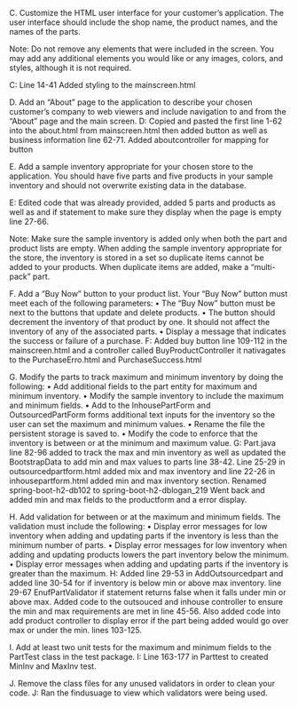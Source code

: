 C.  Customize the HTML user interface for your customer’s application. The user interface should include the shop name, the product names, and the names of the parts.


Note: Do not remove any elements that were included in the screen. You may add any additional elements you would like or any images, colors, and styles, although it is not required.

C: Line 14-41 Added styling to the mainscreen.html 


D.  Add an “About” page to the application to describe your chosen customer’s company to web viewers and include navigation to and from the “About” page and the main screen.
D: Copied and pasted the first line 1-62 into the about.html from mainscreen.html then added button as well as business information line 62-71. Added aboutcontroller for mapping for button 

E.  Add a sample inventory appropriate for your chosen store to the application. You should have five parts and five products in your sample inventory and should not overwrite existing data in the database.

E: Edited code that was already provided, added 5 parts and products as well as and if statement to make sure they display when the page is empty line 27-66.


Note: Make sure the sample inventory is added only when both the part and product lists are empty. When adding the sample inventory appropriate for the store, the inventory is stored in a set so duplicate items cannot be added to your products. When duplicate items are added, make a “multi-pack” part.


F.  Add a “Buy Now” button to your product list. Your “Buy Now” button must meet each of the following parameters:
•  The “Buy Now” button must be next to the buttons that update and delete products.
•  The button should decrement the inventory of that product by one. It should not affect the inventory of any of the associated parts.
•  Display a message that indicates the success or failure of a purchase.
F: Added buy button line 109-112 in the mainscreen.html and a controller called BuyProductController it nativagates to the PurchaseErro.html and PurchaseSuccess.html


G.  Modify the parts to track maximum and minimum inventory by doing the following:
•  Add additional fields to the part entity for maximum and minimum inventory.
•  Modify the sample inventory to include the maximum and minimum fields.
•  Add to the InhousePartForm and OutsourcedPartForm forms additional text inputs for the inventory so the user can set the maximum and minimum values.
•  Rename the file the persistent storage is saved to.
•  Modify the code to enforce that the inventory is between or at the minimum and maximum value.
G: Part.java line 82-96 added to track the max and min inventory as well as updated the BootstrapData to add min and max values to parts line 38-42. Line 25-29 in outsourcedpartform.html added mix and max inventory and line 22-26 in inhousepartform.html added min and max inventory section. Renamed spring-boot-h2-db102 to spring-boot-h2-dblogan_219
Went back and added min and max fields to the productform and a error display. 


H.  Add validation for between or at the maximum and minimum fields. The validation must include the following:
•  Display error messages for low inventory when adding and updating parts if the inventory is less than the minimum number of parts.
•  Display error messages for low inventory when adding and updating products lowers the part inventory below the minimum.
•  Display error messages when adding and updating parts if the inventory is greater than the maximum.
H: Added line 29-53 in AddOutsourcedpart and added line 30-54 for if inventory is below min or above max inventory. line 29-67 EnufPartValidator if statement returns false when it falls under min or above max. 
Added code to the outsouced and inhouse controller to ensure the min and max requirements are met in line 45-56.
Also added code into add product controller to display error if the part being added would go over max or under the min. lines 103-125.


I.  Add at least two unit tests for the maximum and minimum fields to the PartTest class in the test package.
I: Line 163-177 in Parttest to created MinInv and MaxInv test.


J.  Remove the class files for any unused validators in order to clean your code.
J: Ran the findusuage to view which validators were being used.